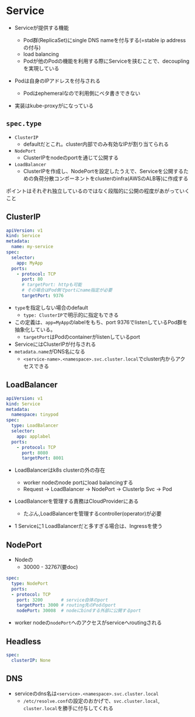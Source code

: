 # Service

* Serviceが提供する機能
  * Pod群(ReplicaSet)にsingle DNS nameを付与する(=stable ip addressの付与)
  * load balancing
  * Podが他のPodの機能を利用する際にServiceを挟むことで、decouplingを実現している
* Podは自身のIPアドレスを付与される
  * Podはephemeralなので利用側にベタ書きできない

* 実装はkube-proxyがになっている

## `spec.type`

* `ClusterIP`
  * defaultだとこれ。cluster内部でのみ有効なIPが割り当てられる
* `NodePort`
  * ClusterIPをnodeのportを通じて公開する
* `LoadBalancer`
  * ClusterIPを作成し、NodePortを設定したうえで、Serviceを公開するための負荷分散コンポーネントをclusterのinfra(AWSのALB等)に作成する

ポイントはそれぞれ独立しているのではなく段階的に公開の程度があがっていくこと

## ClusterIP

```yaml
apiVersion: v1
kind: Service
metadata:
  name: my-service
spec:
  selector:
    app: MyApp
  ports:
    - protocol: TCP
      port: 80
      # targetPort: httpも可能
      # その場合はPod側でportにname指定が必要
      targetPort: 9376
```

* `type`を指定しない場合のdefault
  * `type: ClusterIP`で明示的に指定もできる
* この定義は、`app=MyApp`のlabelをもち、port 9376でlistenしているPod群を抽象化している。
  * `targetPort`はPodのcontainerがlistenしているport
* ServiceにはClusterIPが付与される
* `metadata.name`がDNS名になる
  * `<service-name>.<namespace>.svc.cluster.local`でcluster内からアクセスできる

## LoadBalancer

```yaml
apiVersion: v1
kind: Service
metadata:
  namespace: tinypod
spec:
  type: LoadBalancer
  selector:
    app: applabel
  ports:
    - protocol: TCP
      port: 8080
      targetPort: 8001
```

* LoadBalancerはk8s clusterの外の存在
  * worker nodeのnode portにload balancingする
  * Request -> LoadBalancer -> NodePort -> ClusterIp Svc -> Pod

* LoadBalancerを管理する責務はCloudProviderにある
  * たぶん,LoadBalancerを管理するcontroller(operator)が必要

* 1 Serviceに1 LoadBalancerだと多すぎる場合は、Ingressを使う

## NodePort

* Nodeの
  * 30000 - 32767(要doc)

```yaml
spec:
  type: NodePort
  ports:
  - protocol: TCP
    port: 3200       # service自体のport
    targetPort: 3000 # routing先のPodのport
    nodePort: 30008  # nodeにbindする外部に公開するport
```

* worker nodeの`nodePort`へのアクセスがserviceへroutingされる

## Headless

```yaml
spec:
  clusterIP: None
```

## DNS

* serviceのdns名は`<service>.<namespace>.svc.cluster.local`
  * `/etc/resolve.conf`の設定のおかげで、`svc.cluster.local`, `cluster.local`を勝手に付与してくれる
